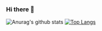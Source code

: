 ### Hi there :wave:
<!--
**dghousi/dghousi** is a :sparkles: _special_ :sparkles: repository because its `README.md` (this file) appears on your GitHub profile.
Here are some ideas to get you started:
- :telescope: I’m currently working on ...
- :seedling: I’m currently learning ...
- :dancers: I’m looking to collaborate on ...
- :thinking_face: I’m looking for help with ...
- :speech_balloon: Ask me about ...
- :mailbox: How to reach me: ...
- :smile: Pronouns: ...
- :zap: Fun fact: ...
-->
![Anurag's github stats](https://github-readme-stats.vercel.app/api?username=dghousi&show_icons=true&theme=radical)
[![Top Langs](https://github-readme-stats.vercel.app/api/top-langs/?username=dghousi&layout=compact)](https://github.com/anuraghazra/github-readme-stats)
